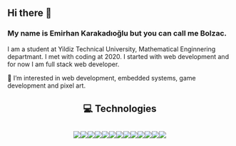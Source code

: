 ## Hi there 👋

### My name is Emirhan Karakadıoğlu but you can call me Bolzac.
I am a student at Yildiz Technical University, Mathematical Enginnering departmant.
I met with coding at 2020. I started with web development and for now I am full stack web developer.

🔭 I’m interested in web development, embedded systems, game development and pixel art.
## <p align="center"> :computer: Technologies </p>
<div align="center" style="width:100%;display:flex;justify-content:center;align-items:center;">
  <img src="https://user-images.githubusercontent.com/70448242/184630818-e9a66db1-af7d-4962-8511-22648e028fbb.png"/>
  <img src="https://user-images.githubusercontent.com/70448242/184630908-7f61f8d4-0edc-4a78-afd3-4ea9d3c23a09.png"/>
  <img src="https://user-images.githubusercontent.com/70448242/184630984-9ca7264f-610e-437c-be49-e7b2d992b274.png"/>
  <img src="https://user-images.githubusercontent.com/70448242/184631015-a7d72057-0edb-4b12-a1e8-694c3d965227.png"/>
  <img src="https://user-images.githubusercontent.com/70448242/184631246-225ceb60-4126-4e94-91ca-e2644b9d5d69.png"/>
  <img src="https://user-images.githubusercontent.com/70448242/184631258-ca953d95-487f-4478-93dc-01afbffab541.png"/>
    <br/>
    <br/>
  <img src="https://user-images.githubusercontent.com/70448242/184631316-53159625-44db-4289-bc82-9f35877b8c86.png"/>
  <img src="https://user-images.githubusercontent.com/70448242/184631328-5675d0b5-f05c-4e37-873b-75f473d8afbe.png"/>
  <img src="https://user-images.githubusercontent.com/70448242/184631339-f4e468ae-ff3d-4cab-bab8-7c13b89f4714.png"/>
    <br/>
    <br/>
  <img src="https://user-images.githubusercontent.com/70448242/184631706-570eaefb-d3ac-49e7-ab62-5e376496d35d.png"/>
  <img src="https://user-images.githubusercontent.com/70448242/184631717-2176af3a-cce6-4165-a24a-db6384675c68.png"/>
  <img src="https://user-images.githubusercontent.com/70448242/184631777-2ab7d1a6-c9f8-42d4-acc2-f2e2d56de5bb.png"/>
  <img src="https://user-images.githubusercontent.com/70448242/184631899-c101f33e-b462-478a-bca1-1e30ec612069.png"/>
</div>
